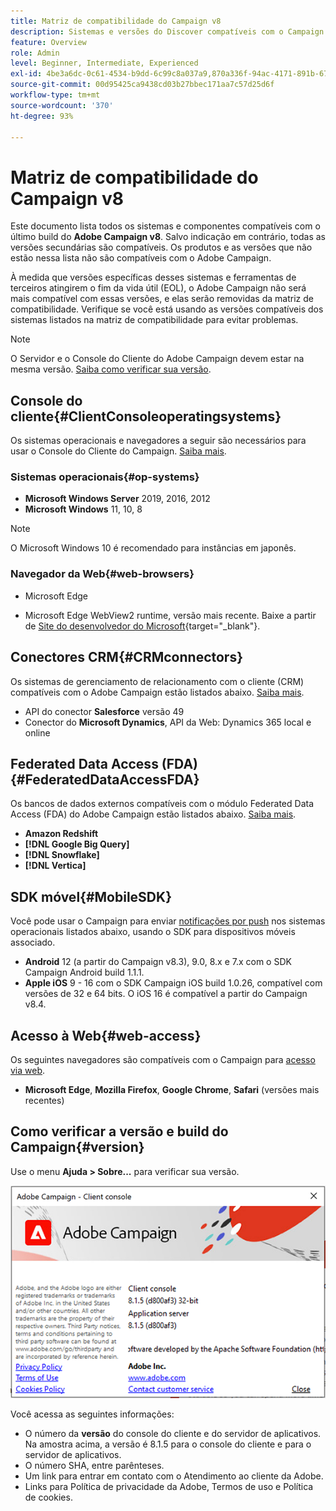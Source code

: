 ```yaml
---
title: Matriz de compatibilidade do Campaign v8
description: Sistemas e versões do Discover compatíveis com o Campaign v8
feature: Overview
role: Admin
level: Beginner, Intermediate, Experienced
exl-id: 4be3a6dc-0c61-4534-b9dd-6c99c8a037a9,870a336f-94ac-4171-891b-67614feef6ef,bebdd930-c7f6-4629-a489-3c704b33f058,d493e613-eb61-43b1-9c6d-1bd881af0734
source-git-commit: 00d95425ca9438cd03b27bbec171aa7c57d25d6f
workflow-type: tm+mt
source-wordcount: '370'
ht-degree: 93%

---
```


# Matriz de compatibilidade do Campaign v8

Este documento lista todos os sistemas e componentes compatíveis com o último build do **Adobe Campaign v8**. Salvo indicação em contrário, todas as versões secundárias são compatíveis. Os produtos e as versões que não estão nessa lista não são compatíveis com o Adobe Campaign.

À medida que versões específicas desses sistemas e ferramentas de terceiros atingirem o fim da vida útil (EOL), o Adobe Campaign não será mais compatível com essas versões, e elas serão removidas da matriz de compatibilidade. Verifique se você está usando as versões compatíveis dos sistemas listados na matriz de compatibilidade para evitar problemas.

>[!NOTE]
>
>O Servidor e o Console do Cliente do Adobe Campaign devem estar na mesma versão. [Saiba como verificar sua versão](#version).

## Console do cliente{#ClientConsoleoperatingsystems}

Os sistemas operacionais e navegadores a seguir são necessários para usar o Console do Cliente do Campaign. [Saiba mais](connect.md).

### Sistemas operacionais{#op-systems}

* **Microsoft Windows Server** 2019, 2016, 2012
* **Microsoft Windows** 11, 10, 8

>[!NOTE]
>
>O Microsoft Windows 10 é recomendado para instâncias em japonês.

### Navegador da Web{#web-browsers}

* Microsoft Edge

* Microsoft Edge WebView2 runtime, versão mais recente. Baixe a partir de [Site do desenvolvedor do Microsoft](http://www.adobe.com/go/acc-ms-webview2-runtime-download_br){target="_blank"}.

## Conectores CRM{#CRMconnectors}

Os sistemas de gerenciamento de relacionamento com o cliente (CRM) compatíveis com o Adobe Campaign estão listados abaixo. [Saiba mais](../connect/crm.md).

* API do conector **Salesforce** versão 49
* Conector do **Microsoft Dynamics**, API da Web: Dynamics 365 local e online

## Federated Data Access (FDA){#FederatedDataAccessFDA}

Os bancos de dados externos compatíveis com o módulo Federated Data Access (FDA) do Adobe Campaign estão listados abaixo. [Saiba mais](../connect/fda.md).

* **Amazon Redshift**
* **[!DNL Google Big Query]**
* **[!DNL Snowflake]**
* **[!DNL Vertica]**

## SDK móvel{#MobileSDK}

Você pode usar o Campaign para enviar [notificações por push](../send/push.md) nos sistemas operacionais listados abaixo, usando o SDK para dispositivos móveis associado.

* **Android** 12 (a partir do Campaign v8.3), 9.0, 8.x e 7.x com o SDK Campaign Android build 1.1.1.
* **Apple iOS** 9 - 16 com o SDK Campaign iOS build 1.0.26, compatível com versões de 32 e 64 bits. O iOS 16 é compatível a partir do Campaign v8.4.


## Acesso à Web{#web-access}

Os seguintes navegadores são compatíveis com o Campaign para [acesso via web](connect.md#web-access).

* **Microsoft Edge**, **Mozilla Firefox**, **Google Chrome**, **Safari** (versões mais recentes)

## Como verificar a versão e build do Campaign{#version}

Use o menu **Ajuda > Sobre...** para verificar sua versão.

![](assets/ac-version.png)

Você acessa as seguintes informações:

* O número da **versão** do console do cliente e do servidor de aplicativos. Na amostra acima, a versão é 8.1.5 para o console do cliente e para o servidor de aplicativos.
* O número SHA, entre parênteses.
* Um link para entrar em contato com o Atendimento ao cliente da Adobe.
* Links para Política de privacidade da Adobe, Termos de uso e Política de cookies.
